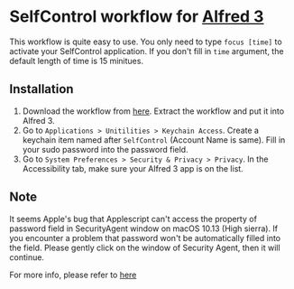 # SelfControl workflow for [Alfred 3](https://www.alfredapp.com)
This workflow is quite easy to use. You only need to type `focus [time]` to activate your SelfControl application. If you don't fill in `time` argument, the default length of time is 15 minitues.

## Installation
1. Download the workflow from [here](https://github.com/Ericlee0210/alfred-selfcontrol-workflow/releases/tag/v1.0). Extract the workflow and put it into Alfred 3.
2. Go to `Applications > Unitilities > Keychain Access`. Create a keychain item named after `SelfControl` (Account Name is same). Fill in your sudo password into the password field.
3. Go to `System Preferences > Security & Privacy > Privacy`. In the Accessibility tab, make sure your Alfred 3 app is on the list.

## Note
It seems Apple's bug that Applescript can't access the property of password field in SecurityAgent window on macOS 10.13 (High sierra). If you encounter a problem that password won't be automatically filled into the field. Please gently click on the window of Security Agent, then it will continue.  

For more info, please refer to [here](https://forums.developer.apple.com/thread/83905)




